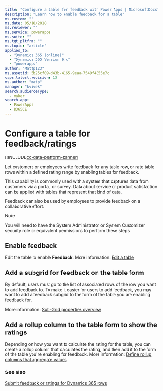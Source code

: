 ```yaml
---
title: "Configure a table for feedback with Power Apps | MicrosoftDocs"
description: "Learn how to enable feedback for a table"
ms.custom: ""
ms.date: 05/18/2018
ms.reviewer: ""
ms.service: powerapps
ms.suite: ""
ms.tgt_pltfrm: ""
ms.topic: "article"
applies_to: 
  - "Dynamics 365 (online)"
  - "Dynamics 365 Version 9.x"
  - "powerapps"
author: "Mattp123"
ms.assetid: 5b25cf09-d43b-4165-9eaa-7549f4855e7c
caps.latest.revision: 13
ms.author: "matp"
manager: "kvivek"
search.audienceType: 
  - maker
search.app: 
  - PowerApps
  - D365CE
---
```

# Configure a table for feedback/ratings

[!INCLUDE[cc-data-platform-banner](../../includes/cc-data-platform-banner.md)]

Let customers or employees write feedback for any table row, or rate table rows within a defined rating range by enabling tables for feedback.  

This capability is commonly used with a system that captures data from customers via a portal, or survey. Data about service or product satisfaction can be applied with tables that represent that kind of data.

Feedback can also be used by employees to provide feedback on a collaborative effort.

> [!NOTE]
> You will need to have the System Administrator or System Customizer security role or equivalent permissions to perform these steps.
  
## Enable feedback  
  
Edit the table to enable **Feedback**. More information: [Edit a table](edit-entities.md)
  
## Add a subgrid for feedback on the table form  

By default, users must go to the list of associated rows of the row you want to add feedback to. To make it easier for users to add feedback, you may want to add a feedback subgrid to the form of the table you are enabling feedback for.  

<!-- This is the closest I could find to a topic about adding an subgrid to a form. -->
More information:  [Sub-Grid properties overview](../model-driven-apps/sub-grid-properties-legacy.md)

## Add a rollup column  to the table form to show the ratings  

Depending on how you want to calculate the rating for the table, you can create a rollup column that calculates the rating, and then add it to the form of the table you're enabling for feedback. More information: [Define rollup columns that aggregate values](define-rollup-fields.md)
  
### See also  
 [Submit feedback or ratings for Dynamics 365 rows](/dynamics365/customer-engagement/basics/submit-feedback-ratings)
